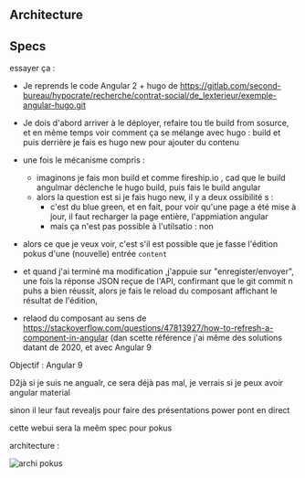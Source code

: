 ## Architecture



## Specs

essayer ça : 
* Je reprends le code Angular 2 + hugo de https://gitlab.com/second-bureau/hypocrate/recherche/contrat-social/de_lexterieur/exemple-angular-hugo.git
* Je dois d'abord arriver à le déployer, refaire tou tle build from sosurce, et en même temps voir comment ça se mélange avec hugo : build et puis derrière je fais es hugo new pour ajouter du contenu

* une fois le mécanisme compris : 
  * imaginons je fais mon build et comme fireship.io , cad que le build angulmar déclenche le hugo build, puis fais le build angular
  * alors la question est si je fais hugo new, il y a deux ossibilité s : 
    * c'est du blue green, et en fait, pour voir qu'une page a été mise à jour, il faut recharger la page entière, l'appmiation angular
    * mais ça n'est pas possible à l'utilsatio :  non
* alors ce que je veux voir, c'est s'il est possible que je fasse l'édition pokus d'une (nouvelle) entrée `content`
* et quand j'ai terminé ma modification ,j'appuie sur "enregister/envoyer", une fois la réponse JSON reçue de l'API, confirmant  que le git commit n puhs a bien réussit, alors je fais le reload du composant affichant le résultat de l'édition, 
* relaod du composant au sens de https://stackoverflow.com/questions/47813927/how-to-refresh-a-component-in-angular  (dan scette référence j'ai même des solutions datant de 2020, et avec Angular 9

Objectif : Angular 9

D2jà si je suis ne angualr, ce sera déjà pas mal, je verrais si je peux avoir angular material

sinon il leur faut revealjs pour faire des présentations power pont en direct

cette webui sera la meêm spec pour pokus

architecture : 

![archi pokus](https://gitlab.com/second-bureau/pegasus/pokus/pokus/-/raw/master/documentations/images/impr.ecran/architecture/pokus-architecture.png?inline=false)